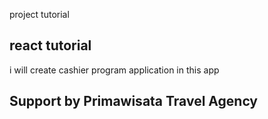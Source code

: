 project tutorial 

## react tutorial

i will create cashier program application in this app

## Support by Primawisata Travel Agency 